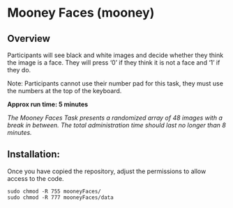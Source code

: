 # Mooney Faces (mooney)

## Overview
Participants will see black and white images and decide whether they think the image is a face. They will press ‘0’ if they think it is not a face and ‘1’ if they do.  

Note: Participants cannot use their number pad for this task, they must use the numbers at the top of the keyboard. 

**Approx run time: 5 minutes**

_The Mooney Faces Task presents a randomized array of 48 images with a break in between. The total administration time should last no longer than 8 minutes._


## Installation:

Once you have copied the repository, adjust the permissions to allow access to the code.
    
    sudo chmod -R 755 mooneyFaces/
    sudo chmod -R 777 mooneyFaces/data

    

